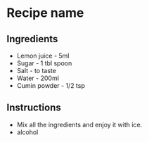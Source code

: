 # Recipe name

## Ingredients

- Lemon juice - 5ml 
- Sugar       - 1 tbl spoon
- Salt        - to taste
- Water       - 200ml
- Cumin powder - 1/2 tsp


## Instructions

- Mix all the ingredients and enjoy it with ice.
- alcohol
